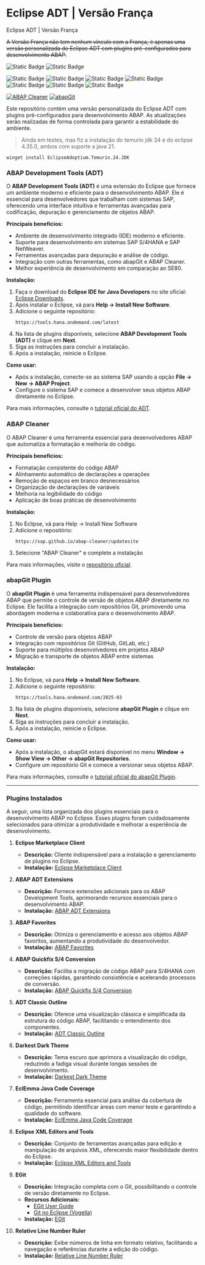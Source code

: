 # Eclipse ADT | Versão França
Eclipse ADT | Versão França

~~A Versão França não tem nenhum vínculo com a França, é apenas uma versão personalizada do Eclipse ADT com plugins pré-configurados para desenvolvimento ABAP.~~

![Static Badge](https://img.shields.io/badge/eclipse-4.35.0-2C2255?logo=eclipse&logoColor=white)
![Static Badge](https://img.shields.io/badge/eclipse%20adt-4.35.0-2C2255?logo=eclipse&logoColor=white)

![Static Badge](https://img.shields.io/badge/development-abap-blue)
![Static Badge](https://img.shields.io/badge/SAP-0FAAFF?logo=sap&logoColor=white)
![Static Badge](https://img.shields.io/badge/ABAP-0FAAFF?logo=sap&logoColor=white)
![Static Badge](https://img.shields.io/badge/Eclipse_ADT-2C2255?logo=eclipse&logoColor=white)
![Static Badge](https://img.shields.io/badge/BTP-0FAAFF?logo=sap&logoColor=white)
![Static Badge](https://img.shields.io/badge/Cloud-0089D6?logo=sap&logoColor=white)
![Static Badge](https://img.shields.io/badge/SAP_DevOps-050002?logo=sap&logoColor=white)

[![ABAP Cleaner](https://img.shields.io/github/stars/SAP/abap-cleaner?label=ABAP%20Cleaner&style=social)](https://github.com/SAP/abap-cleaner)
[![abapGit](https://img.shields.io/github/stars/larshp/abapGit?label=abapGit&style=social)](https://github.com/larshp/abapGit)

Este repositório contém uma versão personalizada do Eclipse ADT com plugins pré-configurados para desenvolvimento ABAP. As atualizações serão realizadas de forma controlada para garantir a estabilidade do ambiente.

> Ainda em testes, mas fiz a instalação do temurin jdk 24 e do eclipse 4.35.0, ambos com suporte a java 21.
```winget
winget install EclipseAdoptium.Temurin.24.JDK
```

### ABAP Development Tools (ADT)

O **ABAP Development Tools (ADT)** é uma extensão do Eclipse que fornece um ambiente moderno e eficiente para o desenvolvimento ABAP. Ele é essencial para desenvolvedores que trabalham com sistemas SAP, oferecendo uma interface intuitiva e ferramentas avançadas para codificação, depuração e gerenciamento de objetos ABAP.

**Principais benefícios:**
- Ambiente de desenvolvimento integrado (IDE) moderno e eficiente.
- Suporte para desenvolvimento em sistemas SAP S/4HANA e SAP NetWeaver.
- Ferramentas avançadas para depuração e análise de código.
- Integração com outras ferramentas, como abapGit e ABAP Cleaner.
- Melhor experiência de desenvolvimento em comparação ao SE80.

**Instalação:**
1. Faça o download do **Eclipse IDE for Java Developers** no site oficial: [Eclipse Downloads](https://www.eclipse.org/downloads/packages/release/2025-03/r/eclipse-ide-java-developers).
2. Após instalar o Eclipse, vá para **Help → Install New Software**.
3. Adicione o seguinte repositório:  
   ```
   https://tools.hana.ondemand.com/latest
   ```
4. Na lista de plugins disponíveis, selecione **ABAP Development Tools (ADT)** e clique em **Next**.
5. Siga as instruções para concluir a instalação.
6. Após a instalação, reinicie o Eclipse.

**Como usar:**
- Após a instalação, conecte-se ao sistema SAP usando a opção **File → New → ABAP Project**.
- Configure o sistema SAP e comece a desenvolver seus objetos ABAP diretamente no Eclipse.

Para mais informações, consulte o [tutorial oficial do ADT](https://developers.sap.com/tutorials/abap-install-adt.html).

### ABAP Cleaner

O ABAP Cleaner é uma ferramenta essencial para desenvolvedores ABAP que automatiza a formatação e melhoria do código. 

**Principais benefícios:**
- Formatação consistente do código ABAP
- Alinhamento automático de declarações e operações
- Remoção de espaços em branco desnecessários
- Organização de declarações de variáveis
- Melhoria na legibilidade do código
- Aplicação de boas práticas de desenvolvimento

**Instalação:**
1. No Eclipse, vá para Help → Install New Software
2. Adicione o repositório: 
   ```
   https://sap.github.io/abap-cleaner/updatesite
   ```
3. Selecione "ABAP Cleaner" e complete a instalação

Para mais informações, visite o [repositório oficial](https://github.com/SAP/abap-cleaner).


### abapGit Plugin

O **abapGit Plugin** é uma ferramenta indispensável para desenvolvedores ABAP que permite o controle de versão de objetos ABAP diretamente no Eclipse. Ele facilita a integração com repositórios Git, promovendo uma abordagem moderna e colaborativa para o desenvolvimento ABAP.

**Principais benefícios:**
- Controle de versão para objetos ABAP
- Integração com repositórios Git (GitHub, GitLab, etc.)
- Suporte para múltiplos desenvolvedores em projetos ABAP
- Migração e transporte de objetos ABAP entre sistemas

**Instalação:**
1. No Eclipse, vá para **Help → Install New Software**.
2. Adicione o seguinte repositório:  
   ```
   https://tools.hana.ondemand.com/2025-03
   ```
3. Na lista de plugins disponíveis, selecione **abapGit Plugin** e clique em **Next**.
4. Siga as instruções para concluir a instalação.
5. Após a instalação, reinicie o Eclipse.

**Como usar:**
- Após a instalação, o abapGit estará disponível no menu **Window → Show View → Other → abapGit Repositories**.
- Configure um repositório Git e comece a versionar seus objetos ABAP.

Para mais informações, consulte o [tutorial oficial do abapGit Plugin](https://developers.sap.com/tutorials/abap-install-abapgit-plugin.html).

---

### Plugins Instalados

A seguir, uma lista organizada dos plugins essenciais para o desenvolvimento ABAP no Eclipse. Esses plugins foram cuidadosamente selecionados para otimizar a produtividade e melhorar a experiência de desenvolvimento.

1. **Eclipse Marketplace Client**  
   - **Descrição:** Cliente indispensável para a instalação e gerenciamento de plugins no Eclipse.  
   - **Instalação:** [Eclipse Marketplace Client](https://marketplace.eclipse.org/content/eclipse-marketplace-client#external-install-button)

2. **ABAP ADT Extensions**  
   - **Descrição:** Fornece extensões adicionais para os ABAP Development Tools, aprimorando recursos essenciais para o desenvolvimento ABAP.  
   - **Instalação:** [ABAP ADT Extensions](https://marketplace.eclipse.org/content/abap-adt-extensions#external-install-button)

3. **ABAP Favorites**  
   - **Descrição:** Otimiza o gerenciamento e acesso aos objetos ABAP favoritos, aumentando a produtividade do desenvolvedor.  
   - **Instalação:** [ABAP Favorites](https://marketplace.eclipse.org/content/abap-favorites#external-install-button)

4. **ABAP Quickfix S/4 Conversion**  
   - **Descrição:** Facilita a migração de código ABAP para S/4HANA com correções rápidas, garantindo consistência e acelerando processos de conversão.  
   - **Instalação:** [ABAP Quickfix S/4 Conversion](https://marketplace.eclipse.org/content/abap-quick-fix/help)

5. **ADT Classic Outline**  
   - **Descrição:** Oferece uma visualização clássica e simplificada da estrutura do código ABAP, facilitando o entendimento dos componentes.  
   - **Instalação:** [ADT Classic Outline](https://marketplace.eclipse.org/content/adt-classic-outline#external-install-button)

6. **Darkest Dark Theme**  
   - **Descrição:** Tema escuro que aprimora a visualização do código, reduzindo a fadiga visual durante longas sessões de desenvolvimento.  
   - **Instalação:** [Darkest Dark Theme](https://marketplace.eclipse.org/content/darkest-dark-theme-devstyle#external-install-button)

7. **EclEmma Java Code Coverage**  
   - **Descrição:** Ferramenta essencial para análise da cobertura de código, permitindo identificar áreas com menor teste e garantindo a qualidade do software.  
   - **Instalação:** [EclEmma Java Code Coverage](https://marketplace.eclipse.org/content/eclemma-java-code-coverage#external-install-button)

8. **Eclipse XML Editors and Tools**  
   - **Descrição:** Conjunto de ferramentas avançadas para edição e manipulação de arquivos XML, oferecendo maior flexibilidade dentro do Eclipse.  
   - **Instalação:** [Eclipse XML Editors and Tools](https://marketplace.eclipse.org/content/eclipse-xml-editors-and-tools#external-install-button)

9. **EGit**  
   - **Descrição:** Integração completa com o Git, possibilitando o controle de versão diretamente no Eclipse.  
   - **Recursos Adicionais:**  
      - [EGit User Guide](https://wiki.eclipse.org/EGit/User_Guide/)  
      - [Git no Eclipse (Vogella)](https://www.vogella.com/tutorials/EclipseGit/article.html)  
   - **Instalação:** [EGit](https://marketplace.eclipse.org/content/egit-git-integration-eclipse#external-install-button)

10. **Relative Line Number Ruler**  
    - **Descrição:** Exibe números de linha em formato relativo, facilitando a navegação e referências durante a edição do código.  
    - **Instalação:** [Relative Line Number Ruler](https://marketplace.eclipse.org/content/relative-line-number-ruler#external-install-button)